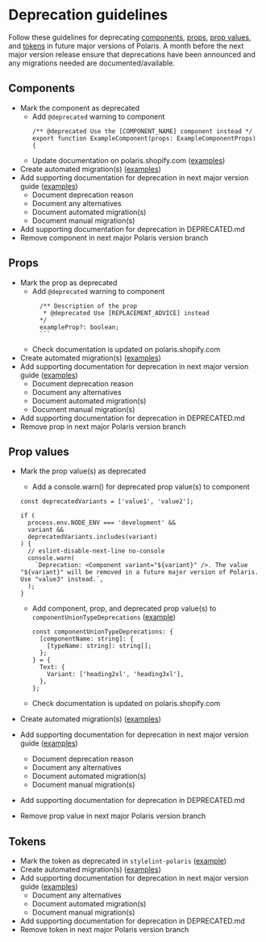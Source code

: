# Deprecation guidelines

Follow these guidelines for deprecating [components](#components), [props](#props), [prop values](#prop-values), and [tokens](#tokens) in future major versions of Polaris. A month before the next major version release ensure that deprecations have been announced and any migrations needed are documented/available.

## Components

- Mark the component as deprecated
  - Add `@deprecated` warning to component
    ```tsx
    /** @deprecated Use the [COMPONENT_NAME] component instead */
    export function ExampleComponent(props: ExampleComponentProps) {
    ```
  - Update documentation on polaris.shopify.com ([examples](https://github.com/Shopify/polaris/tree/main/polaris.shopify.com/content/components/deprecated))
- Create automated migration(s) ([examples](https://github.com/Shopify/polaris/tree/main/polaris-migrator/src/migrations))
- Add supporting documentation for deprecation in next major version guide ([examples](https://github.com/Shopify/polaris/tree/main/polaris.shopify.com/content/version-guides/migrating-from-v11-to-v12.mdx#L122))
  - Document deprecation reason
  - Document any alternatives
  - Document automated migration(s)
  - Document manual migration(s)
- Add supporting documentation for deprecation in DEPRECATED.md
- Remove component in next major Polaris version branch

## Props

- Mark the prop as deprecated
  - Add `@deprecated` warning to component
    ````tsx
      /** Description of the prop
       * @deprecated Use [REPLACEMENT_ADVICE] instead
      */
      exampleProp?: boolean;
      ```
    ````
  - Check documentation is updated on polaris.shopify.com
- Create automated migration(s) ([examples](https://github.com/Shopify/polaris/tree/main/polaris-migrator/src/migrations))
- Add supporting documentation for deprecation in next major version guide ([examples](https://github.com/Shopify/polaris/tree/main/polaris.shopify.com/content/version-guides/migrating-from-v11-to-v12.mdx#L122))
  - Document deprecation reason
  - Document any alternatives
  - Document automated migration(s)
  - Document manual migration(s)
- Add supporting documentation for deprecation in DEPRECATED.md
- Remove prop in next major Polaris version branch

## Prop values

- Mark the prop value(s) as deprecated

  - Add a console.warn() for deprecated prop value(s) to component

  ```tsx
  const deprecatedVariants = ['value1', 'value2'];

  if (
    process.env.NODE_ENV === 'development' &&
    variant &&
    deprecatedVariants.includes(variant)
  ) {
    // eslint-disable-next-line no-console
    console.warn(
      `Deprecation: <Component variant="${variant}" />. The value "${variant}" will be removed in a future major version of Polaris. Use "value3" instead.`,
    );
  }
  ```

  - Add component, prop, and deprecated prop value(s) to `componentUnionTypeDeprecations` ([example](https://github.com/Shopify/polaris/tree/main/polaris.shopify.com/pages/components/%5Bgroup%5D/%5Bcomponent%5D/index.tsx#L80))
    ```tsx
    const componentUnionTypeDeprecations: {
      [componentName: string]: {
        [typeName: string]: string[];
      };
    } = {
      Text: {
        Variant: ['heading2xl', 'heading3xl'],
      },
    };
    ```
  - Check documentation is updated on polaris.shopify.com

- Create automated migration(s) ([examples](https://github.com/Shopify/polaris/tree/main/polaris-migrator/src/migrations))
- Add supporting documentation for deprecation in next major version guide ([examples](https://github.com/Shopify/polaris/tree/main/polaris.shopify.com/content/version-guides/migrating-from-v11-to-v12.mdx#L122))
  - Document deprecation reason
  - Document any alternatives
  - Document automated migration(s)
  - Document manual migration(s)
- Add supporting documentation for deprecation in DEPRECATED.md
- Remove prop value in next major Polaris version branch

## Tokens

- Mark the token as deprecated in `stylelint-polaris` ([example](https://github.com/Shopify/polaris/tree/main/stylelint-polaris/plugins/custom-property-disallowed-list))
- Create automated migration(s) ([examples](https://github.com/Shopify/polaris/tree/main/polaris-migrator/src/migrations))
- Add supporting documentation for deprecation in next major version guide ([examples](https://github.com/Shopify/polaris/tree/main/polaris.shopify.com/content/version-guides/migrating-from-v11-to-v12.mdx#L1451))
  - Document any alternatives
  - Document automated migration(s)
  - Document manual migration(s)
- Add supporting documentation for deprecation in DEPRECATED.md
- Remove token in next major Polaris version branch
